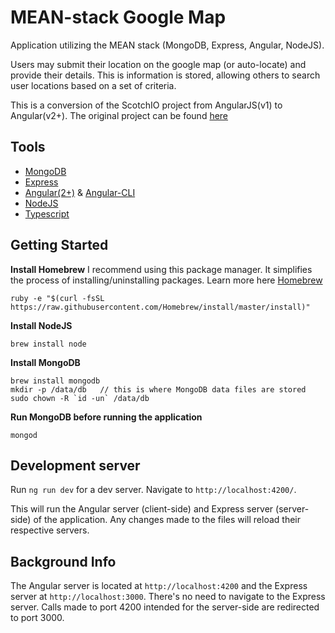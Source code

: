# MEAN-stack Google Map

Application utilizing the MEAN stack (MongoDB, Express, Angular, NodeJS).

Users may submit their location on the google map (or auto-locate) and provide their details. This is information is stored, allowing others to search user locations based on a set of criteria.

This is a conversion of the ScotchIO project from AngularJS(v1) to Angular(v2+). The original project can be found [here](https://scotch.io/tutorials/making-mean-apps-with-google-maps-part-i)


## Tools

* [MongoDB](https://www.mongodb.com/)
* [Express](https://expressjs.com/)
* [Angular(2+)](https://angular.io/) & [Angular-CLI](https://cli.angular.io/)
* [NodeJS](https://nodejs.org/en/)
* [Typescript](https://www.typescriptlang.org/)

## Getting Started

**Install Homebrew** 
I recommend using this package manager. It simplifies the process of installing/uninstalling packages. Learn more here [Homebrew](https://brew.sh/)
```
ruby -e "$(curl -fsSL https://raw.githubusercontent.com/Homebrew/install/master/install)"
```


**Install NodeJS**
```
brew install node
```


**Install MongoDB**
```
brew install mongodb
mkdir -p /data/db   // this is where MongoDB data files are stored
sudo chown -R `id -un` /data/db
```


**Run MongoDB before running the application**
```
mongod
```

## Development server

Run `ng run dev` for a dev server. Navigate to `http://localhost:4200/`. 

This will run the Angular server (client-side) and Express server (server-side) of the application. Any changes made to the files will reload their respective servers.


## Background Info

The Angular server is located at `http://localhost:4200` and the Express server at `http://localhost:3000`. There's no need to navigate to the Express server. Calls made to port 4200 intended for the server-side are redirected to port 3000.
